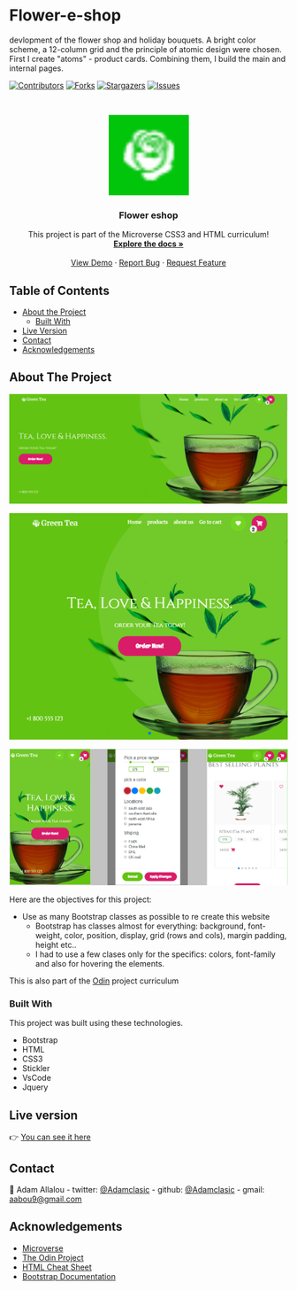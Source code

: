 # Flower-e-shop
devlopment of the flower shop and holiday bouquets. 
A bright color scheme, a 12-column grid and the principle of atomic design were chosen. 
First I create "atoms" - product cards. Combining them, I build the main and internal pages.


<!--
*** Thanks for checking out this README Template. If you have a suggestion that would
*** make this better, please fork the repo and create a pull request or simply open
*** an issue with the tag "enhancement".
*** Thanks again! Now go create something AMAZING! :D
-->

<!-- PROJECT SHIELDS -->
<!--
*** I'm using markdown "reference style" links for readability.
*** Reference links are enclosed in brackets [ ] instead of parentheses ( ).
*** See the bottom of this document for the declaration of the reference variables
*** for contributors-url, forks-url, etc. This is an optional, concise syntax you may use.
*** https://www.markdownguide.org/basic-syntax/#reference-style-links
-->
[![Contributors][contributors-shield]][contributors-url]
[![Forks][forks-shield]][forks-url]
[![Stargazers][stars-shield]][stars-url]
[![Issues][issues-shield]][issues-url]

<!-- PROJECT LOGO -->
<br />
<p align="center">
  <a href="https://github.com/adamclasic/Flower-e-shop">
    <img src="images/favicon.png" alt="Logo" width="145" height="145">
  </a>

  <h3 align="center">Flower eshop</h3>

  <p align="center">
    This project is part of the Microverse CSS3 and HTML curriculum!
    <br />
    <a href="https://github.com/adamclasic/Flower-e-shop/issues"><strong>Explore the docs »</strong></a>
    <br />
    <br />
    <a href="https://rawcdn.githack.com/adamclasic/Flower-e-shop/c9a21d59041c7c03272cff2e75cb794bd9d79a38/index.html">View Demo</a>
    ·
    <a href="https://github.com/adamclasic/Flower-e-shop/issues">Report Bug</a>
    ·
    <a href="https://github.com/adamclasic/Flower-e-shop/issues">Request Feature</a>
  </p>
</p>

<!-- TABLE OF CONTENTS -->
## Table of Contents

* [About the Project](#about-the-project)
  * [Built With](#built-with)
* [Live Version](#live-version)
* [Contact](#contact)
* [Acknowledgements](#acknowledgements)

<!-- ABOUT THE PROJECT -->
## About The Project

![product-screenshot](images/screenshot.png)

![screenshot](images/screenshot-md.png)

![screenshot](images/screenshot-sm.png)


Here are the objectives for this project:
* Use as many Bootstrap classes as possible to re create this website
	* Bootstrap has classes almost for everything: background, font-weight, color, position, display, grid (rows and cols), margin padding, height etc..
	* I had to use a few clases only for the specifics: colors, font-family and also for hovering the elements.

This is also part of the [Odin](https://www.theodinproject.com/courses/html5-and-css3/lessons/Flower-e-shop) project curriculum

### Built With
This project was built using these technologies.
* Bootstrap
* HTML
* CSS3
* Stickler
* VsCode
* Jquery

<!-- LIVE VERSION -->
## Live version

:point_right:  [You can see it here](https://adamclasic.github.io/Flower-e-shop/)

<!-- CONTACT -->
## Contact

👤 Adam Allalou - twitter: [@Adamclasic](https://twitter.com/AdamAllalou) - github: [@Adamclasic](https://github.com/adamclasic) - gmail: aabou9@gmail.com


<!-- ACKNOWLEDGEMENTS -->
## Acknowledgements
* [Microverse](https://www.microverse.org/)
* [The Odin Project](https://www.theodinproject.com/)
* [HTML Cheat Sheet](https://htmlcheatsheet.com/js/)
* [Bootstrap Documentation](https://getbootstrap.com/docs/4.3/getting-started/introduction/)

<!-- MARKDOWN LINKS & IMAGES -->
<!-- https://www.markdownguide.org/basic-syntax/#reference-style-links -->
[contributors-shield]: https://img.shields.io/github/contributors/adamclasic/Flower-e-shop.svg?style=flat-square
[contributors-url]: https://github.com/adamclasic/Flower-e-shop/graphs/contributors
[forks-shield]: https://img.shields.io/github/forks/adamclasic/Flower-e-shop.svg?style=flat-square
[forks-url]: https://github.com/adamclasic/Flower-e-shop/network/members
[stars-shield]: https://img.shields.io/github/stars/adamclasic/Flower-e-shop.svg?style=flat-square
[stars-url]: https://github.com/adamclasic/Flower-e-shop/stargazers
[issues-shield]: https://img.shields.io/github/issues/adamclasic/Flower-e-shop.svg?style=flat-square
[issues-url]: https://github.com/adamclasic/Flower-e-shop/issues
[product-screenshot]: /pics/readme/screenshot.png